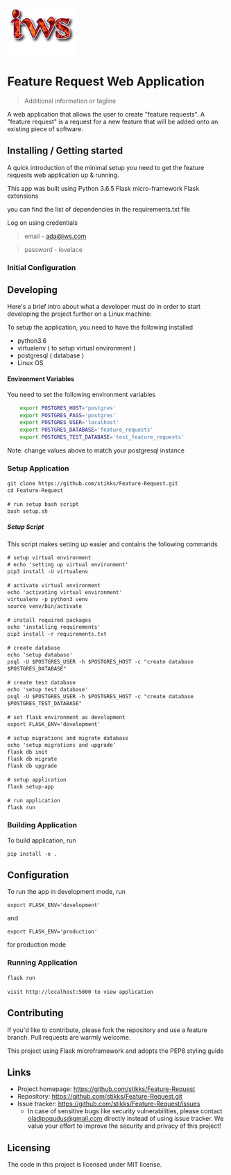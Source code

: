 ![Logo of the project](https://github.com/stikks/Feature-Request/blob/master/static/images/logo.png)

# Feature Request Web Application
> Additional information or tagline

A web application that allows the user to create "feature requests". A "feature request" is a request for a new feature that will be added onto an existing piece of software. 

## Installing / Getting started

A quick introduction of the minimal setup you need to get the feature requests web application up & running.

This app was built using 
Python 3.6.5
Flask micro-framework
Flask extensions

you can find the list of dependencies in the requirements.txt file

Log on using credentials
> email - ada@iws.com

> password - lovelace

### Initial Configuration

## Developing

Here's a brief intro about what a developer must do in order to start developing
the project further on a Linux machine:

To setup the application, you need to have the following installed
 - python3.6 
 - virtualenv ( to setup virtual environment )
 - postgresql ( database )
 - Linux OS
 
 #### Environment Variables
 
You need to set the following environment variables
```bash
    export POSTGRES_HOST='postgres'
    export POSTGRES_PASS='postgres'
    export POSTGRES_USER='localhost'
    export POSTGRES_DATABASE='feature_requests'
    export POSTGRES_TEST_DATABASE='test_feature_requests'
```
Note: change values above to match your postgresql instance

### Setup Application
 
```shell
git clone https://github.com/stikks/Feature-Request.git
cd Feature-Request

# run setup bash script
bash setup.sh
```

##### Setup Script

This script makes setting up easier and contains the following commands

```shell
# setup virtual environment
# echo 'setting up virtual environment'
pip3 install -U virtualenv

# activate virtual environment
echo 'activating virtual environment'
virtualenv -p python3 venv
source venv/bin/activate

# install required packages
echo 'installing requirements'
pip3 install -r requirements.txt

# create database
echo 'setup database'
psql -U $POSTGRES_USER -h $POSTGRES_HOST -c "create database $POSTGRES_DATABASE"

# create test database
echo 'setup test database'
psql -U $POSTGRES_USER -h $POSTGRES_HOST -c "create database $POSTGRES_TEST_DATABASE"

# set flask environment as development
export FLASK_ENV='development'

# setup migrations and migrate database
echo 'setup migrations and upgrade'
flask db init
flask db migrate
flask db upgrade

# setup application
flask setup-app

# run application
flask run
```
 

### Building Application

To build application, run

```shell
pip install -e .
```

## Configuration

To run the app in development mode, run
```shell
export FLASK_ENV='development'
```

and 
```shell
export FLASK_ENV='production'
```
for production mode


### Running Application

```shell
flask run

visit http://localhost:5000 to view application
```


## Contributing

If you'd like to contribute, please fork the repository and use a feature
branch. Pull requests are warmly welcome.

This project using Flask microframework and adopts the PEP8 styling guide

## Links

- Project homepage: https://github.com/stikks/Feature-Request
- Repository: https://github.com/stikks/Feature-Request.git
- Issue tracker: https://github.com/stikks/Feature-Request/issues
  - In case of sensitive bugs like security vulnerabilities, please contact
    oladipoqudus@gmail.com directly instead of using issue tracker. We value your effort
    to improve the security and privacy of this project!

## Licensing

The code in this project is licensed under MIT license.
